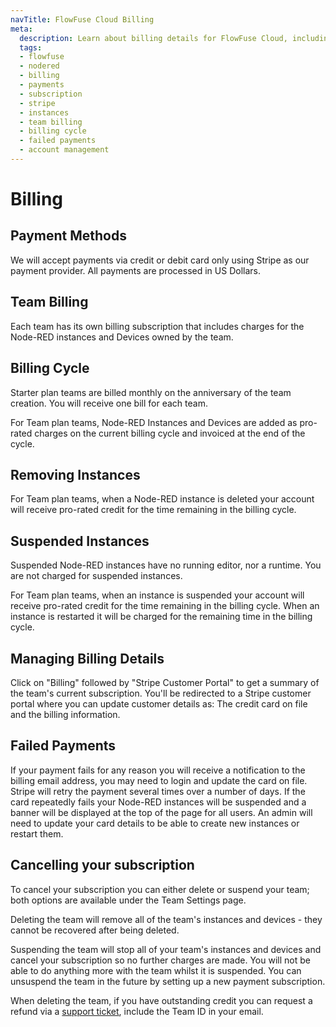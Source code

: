 ```yaml
---
navTitle: FlowFuse Cloud Billing
meta:
  description: Learn about billing details for FlowFuse Cloud, including payment methods, team billing, billing cycles, managing instances, handling failed payments, and cancelling subscriptions.
  tags:
  - flowfuse
  - nodered
  - billing
  - payments
  - subscription
  - stripe
  - instances
  - team billing
  - billing cycle
  - failed payments
  - account management 
---
```


# Billing

## Payment Methods 

We will accept payments via credit or debit card only using Stripe as our payment
provider. All payments are processed in US Dollars.

## Team Billing

Each team has its own billing subscription that includes charges for the Node-RED
instances and Devices owned by the team.

## Billing Cycle

Starter plan teams are billed monthly on the anniversary of the team creation. You will receive one bill for each team.

For Team plan teams, Node-RED Instances and Devices are added as pro-rated charges on the current billing cycle and invoiced
at the end of the cycle.

## Removing Instances

For Team plan teams, when a Node-RED instance is deleted your account will receive pro-rated credit for the time remaining in the billing cycle.

## Suspended Instances

Suspended Node-RED instances have no running editor, nor a runtime. You are not charged for suspended instances.

For Team plan teams, when an instance is suspended your account will receive pro-rated credit for the time remaining in the billing cycle. When an
instance is restarted it will be charged for the remaining time in the billing cycle.

## Managing Billing Details

Click on "Billing" followed by "Stripe Customer Portal" to get a summary of the team's current subscription. You'll be redirected to
a Stripe customer portal where you can update customer details as: The credit card on file and the billing information.

## Failed Payments

If your payment fails for any reason you will receive a notification to the billing email address, you may need to login and update the card on file. 
Stripe will retry the payment several times over a number of days. If the card repeatedly fails your Node-RED instances will be suspended and a banner will be displayed at the top of the page for all users. An admin will need to update your card details to be able to create new instances or restart them.

## Cancelling your subscription

To cancel your subscription you can either delete or suspend your team; both options are available under the Team Settings page.

Deleting the team will remove all of the team's instances and devices - they cannot be recovered after being deleted.

Suspending the team will stop all of your team's instances and devices and cancel your subscription so no further charges are made. You will not be able to do anything more with the team whilst it is suspended. You can unsuspend the team in the future by setting up a new payment subscription.

When deleting the team, if you have outstanding credit you can request a refund via a [support ticket](/support/), include the Team ID in your email.
